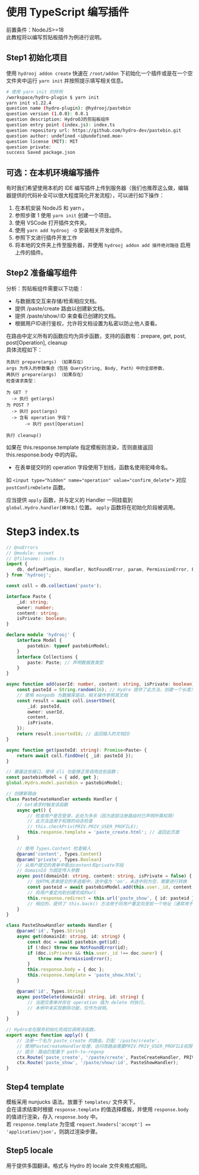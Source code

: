 # 使用 TypeScript 编写插件

前置条件：NodeJS>=18  
此教程将以编写剪贴板插件为例进行说明。

## Step1 初始化项目

使用 `hydrooj addon create` 快速在 `/root/addon` 下初始化一个插件或是在一个空文件夹中运行 `yarn init` 并按照提示填写相关信息。

```sh
# 使用 yarn init 的样例
/workspace/hydro-plugin $ yarn init
yarn init v1.22.4
question name (hydro-plugin): @hydrooj/pastebin
question version (1.0.0): 0.0.1
question description: HydroOJ的剪贴板组件
question entry point (index.js): index.ts
question repository url: https://github.com/hydro-dev/pastebin.git
question author: undefined <i@undefined.moe>
question license (MIT): MIT
question private:
success Saved package.json
```

## 可选：在本机环境编写插件

有时我们希望使用本机的 IDE 编写插件上传到服务器（我们也推荐这么做，编辑器提供的代码补全可以很大程度简化开发流程），可以进行如下操作：  

1. 在本机安装 NodeJS 和 yarn 。
2. 参照步骤 1 使用 `yarn init` 创建一个项目。
3. 使用 VSCode 打开插件文件夹。
4. 使用 `yarn add hydrooj -D` 安装相关开发组件。
5. 参照下文进行插件开发工作
6. 将本地的文件夹上传至服务器，并使用 `hydrooj addon add 插件绝对路径` 启用上传的插件。

## Step2 准备编写组件

分析：剪贴板组件需要以下功能：

- 与数据库交互来存储/检索相应文档。
- 提供 /paste/create 路由以创建新文档。
- 提供 /paste/show/:ID 来查看已创建的文档。
- 根据用户ID进行鉴权，允许将文档设置为私密以防止他人查看。

在路由中定义所有的函数应均为异步函数，支持的函数有：prepare, get, post, post[Operation], cleanup  
具体流程如下：

```
先执行 prepare(args) （如果存在）
args 为传入的参数集合（包括 QueryString, Body, Path）中的全部参数，
再执行 prepare(args) （如果存在）
检查请求类型：

为 GET ？
  -> 执行 get(args)
为 POST ?
  -> 执行 post(args)
  -> 含有 operation 字段？
       -> 执行 post[Operation]

执行 cleanup()
```

如果在 this.response.template 指定模板则渲染，否则直接返回 this.response.body 中的内容。

* 在表单提交时的 operation 字段使用下划线，函数名使用驼峰命名。

如 `<input type="hidden" name="operation" value="confirm_delete">` 对应 `postConfirmDelete` 函数。

应当提供 `apply` 函数，并与定义的 Handler 一同挂载到 `global.Hydro.handler[模块名]` 位置。
`apply` 函数将在初始化阶段被调用。

# Step3 index.ts

```ts
// @noErrors
// @module: esnext
// @filename: index.ts
import {
    db, definePlugin, Handler, NotFoundError, param, PermissionError, PRIV, Types,
} from 'hydrooj';

const coll = db.collection('paste');

interface Paste {
    _id: string;
    owner: number;
    content: string;
    isPrivate: boolean;
}

declare module 'hydrooj' {
    interface Model {
        pastebin: typeof pastebinModel;
    }
    interface Collections {
        paste: Paste; // 声明数据表类型
    }
}

async function add(userId: number, content: string, isPrivate: boolean): Promise<string> {
    const pasteId = String.random(16); // Hydro 提供了此方法，创建一个长度为16的随机字符串
    // 使用 mongodb 为数据库驱动，相关操作参照其文档
    const result = await coll.insertOne({
        _id: pasteId,
        owner: userId,
        content,
        isPrivate,
    });
    return result.insertedId; // 返回插入的文档ID
}

async function get(pasteId: string): Promise<Paste> {
    return await coll.findOne({ _id: pasteId });
}

// 暴露这些接口，使得 cli 也能够正常调用这些函数；
const pastebinModel = { add, get };
global.Hydro.model.pastebin = pastebinModel;

// 创建新路由
class PasteCreateHandler extends Handler {
    // Get请求时触发该函数
    async get() {
        // 检查用户是否登录，此处为多余（因为底部注册路由时已声明所需权限）
        // 此方法适用于权限的动态检查
        // this.checkPriv(PRIV.PRIV_USER_PROFILE);
        this.response.template = 'paste_create.html'; // 返回此页面
    }

    // 使用 Types.Content 检查输入
    @param('content', Types.Content)
    @param('private', Types.Boolean)
    // 从用户提交的表单中取出content和private字段
    // domainId 为固定传入参数
    async post(domainId: string, content: string, isPrivate = false) {
        // 在HTML表单提交的多选框中，选中值为 'on'，未选中则为空，需要进行转换
        const pasteid = await pastebinModel.add(this.user._id, content, !!isPrivate);
        // 将用户重定向到创建完成的url
        this.response.redirect = this.url('paste_show', { id: pasteid });
        // 相应的，提供了 this.back() 方法用于将用户重定向至前一个地址（通常用于 Ajax 或是部分更新操作）
    }
}

class PasteShowHandler extends Handler {
    @param('id', Types.String)
    async get(domainId: string, id: string) {
        const doc = await pastebin.get(id);
        if (!doc) throw new NotFoundError(id);
        if (doc.isPrivate && this.user._id !== doc.owner) {
            throw new PermissionError();
        }
        this.response.body = { doc };
        this.response.template = 'paste_show.html';
    }

    @param('id', Types.String)
    async postDelete(domainId: string, id: string) {
        // 当提交表单并存在 operation 值为 delete 时执行。
        // 本例中未实现删除功能，仅作为说明。
    }
}

// Hydro会在服务初始化完成后调用该函数。
export async function apply() {
    // 注册一个名为 paste_create 的路由，匹配 '/paste/create'，
    // 使用PasteCreateHandler处理，访问改路由需要PRIV.PRIV_USER_PROFILE权限
    // 提示：路由匹配基于 path-to-regexp
    ctx.Route('paste_create', '/paste/create', PasteCreateHandler, PRIV.PRIV_USER_PROFILE);
    ctx.Route('paste_show', '/paste/show/:id', PasteShowHandler);
}

```

## Step4 template

模板采用 nunjucks 语法。放置于 `templates/` 文件夹下。  
会在请求结束时根据 `response.template` 的值选择模板，并使用 `response.body` 的值进行渲染，存入 `response.body` 中。  
若 `response.template` 为空或 `request.headers['accept'] == 'application/json'`，则跳过渲染步骤。

## Step5 locale

用于提供多国翻译。格式与 Hydro 的 locale 文件夹格式相同。
